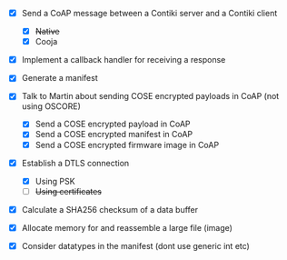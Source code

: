 - [x] Send a CoAP message between a Contiki server and a Contiki client
  - [x] ~~Native~~
  - [x] Cooja
- [x] Implement a callback handler for receiving a response
- [x] Generate a manifest
- [x] Talk to Martin about sending COSE encrypted payloads in CoAP (not using OSCORE)
  - [x] Send a COSE encrypted payload in CoAP
  - [x] Send a COSE encrypted manifest in CoAP
  - [x] Send a COSE encrypted firmware image in CoAP
- [x] Establish a DTLS connection
  - [x] Using PSK
  - [ ] ~~Using certificates~~
- [x] Calculate a SHA256 checksum of a data buffer
- [x] Allocate memory for and reassemble a large file (image)
- [x] Consider datatypes in the manifest (dont use generic int etc)


